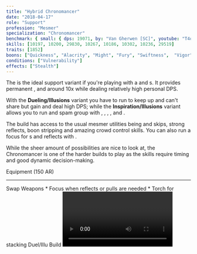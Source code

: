 ```yaml
---
title: "Hybrid Chronomancer"
date: "2018-04-17"
role: "Support"
profession: "Mesmer"
specialization: "Chronomancer"
benchmark: { small: { dps: 19071, by: "Van Gherwen [SC]", youtube: "T4q1e8jmGqM" }}
skills: [10197, 10200, 29830, 10267, 10186, 10302, 10236, 29519]
traits: [1852]
boons: ["Quickness", "Alacrity", "Might", "Fury", "Swiftness",  "Vigor", "Aegis"]
conditions: ["Vulnerability"]
effects: ["Stealth"]
---
```


The <Specialization prefix="hybrid" name="chronomancer"/> is the ideal support variant if you're playing with a <Specialization name="druid"/> and <Specialization name="weaver" prefix="air"/>s. It provides permanent <Boon name="quickness"/>, <Boon name="alacrity"/> and around 10x <Boon name="might"/> while dealing relatively high personal DPS.

With the **Dueling/Illusions** variant you have to run <Skill id="10311"/> to keep up <Boon name="quickness"/> and can't share <Boon name="aegis"/> but gain <Boon name="vigor"/> and deal high DPS; while the **Inspiration/Illusions** variant allows you to run <Skill id="29519"/> and spam group <Boon name="aegis"/> with <Trait id="1852"/>, <Trait id="1980"/>, <Trait id="1890"/>, <Trait id="1869"/>, <Skill id="10236"/> and <Trait id="1866"/>.

The build has access to the usual mesmer utilities being <Skill id="10197"/> and <Effect name="stealth"/> skips, strong reflects, boon stripping and amazing crowd control skills. You can also run a focus for <Skill id="10363"/> <Control name="pull"/>s and reflects with <Trait id="751"/>.

While the sheer amount of possibilities are nice to look at, the Chronomancer is one of the harder builds to play as the skills require timing and good dynamic decision-making.

<Divider>
Equipment (150 AR)
</Divider>

<Grid>
<Row>
<Column>
<Armor helmId="48081" helmRuneId="70600" helmRuneCount="6" helmAffix="Berserker" helmRune="Leadership" shouldersId="48083" shouldersRuneId="70600" shouldersRuneCount="6" shouldersAffix="Berserker" shouldersRune="Leadership" coatId="48079" coatRuneId="70600" coatRuneCount="6" coatAffix="Berserker" coatRune="Leadership" glovesId="48080" glovesRuneId="70600" glovesRuneCount="6" glovesAffix="Berserker" glovesRune="Leadership" leggingsId="84926" leggingsRuneId="70600" leggingsRuneCount="6" leggingsAffix="Harrier" leggingsRune="Leadership" bootsId="48078" bootsRuneId="70600" bootsRuneCount="6" bootsAffix="Berserker" bootsRune="Leadership"/>
</Column>

<Column>
<Weapons weapon1MainId="46774" weapon1MainSigil1Id="72339" weapon1MainType="Sword" weapon1MainAffix="Berserker" weapon1MainSigil1="Concentration" weapon1OffId="46770" weapon1OffSigilId="24615" weapon1OffAffix="Berserker" weapon1OffType="Shield" weapon1OffSigil="Force" weapon2OffId="46774" weapon2OffSigilId="24615" weapon2OffSigil="Force" weapon2OffType="Sword" weapon2OffAffix="Berserker"/>

---

<Card>
<CardHeader>
Swap Weapons
</CardHeader>
<CardContent>
* Focus when reflects or pulls are needed
* Torch for <Boon name="might"/> stacking
</CardContent>
</Card>
</Column>

<Column>
<Trinkets backItemId="79830" backItemStatId="1125" backItemAffix="Commander" accessory1Id="39233" accessory1Affix="Berserker" accessory2Id="79745" accessory2StatId="1125" accessory2Affix="Commander" amuletId="39273" amuletAffix="Berserker" ring1Id="75669" ring1Affix="Berserker" ring2Id="79710" ring2StatId="1125" ring2Affix="Commander"/>

<Consumables foodId="43550" utilityId="77569" infusionId="86180"/>
</Column>
</Row>
</Grid>

<Divider>
Duel/Illu Build
</Divider>

<Grid>
<Column width="9">
<Traits traits1Id="1" traits1="Dueling" traits1Selected="701,708,692" traits2Id="24" traits2="Illusions" traits2Selected="721,729,733" traits3Id="40" traits3="Chronomancer" traits3Selected="1995,1978,1890"/>
</Column>

<Column>
<Skills weapon1Skill1="" weapon1Skill2="" weapon1Skill3="" weapon1Skill4="" weapon1Skill5="" utilitySkill1="21750" utilitySkill2="30814" utilitySkill3="29856" utilitySkill4="10236" utilitySkill5="10311"/>

<Video videoId="T4q1e8jmGqM" videoTitle="Duel/Illu by Van Gherwen [SC] - 19.1k DPS"/>

This build variant has the highest personal DPS but needs <Skill id="10311"/> to keep up permanent <Boon name="quickness"/> and can't share <Boon name="aegis"/>.
</Column>
</Grid>

<Divider>
Insp/Illu Build
</Divider>

<Grid>
<Column width="9">
<Traits traits1Id="23" traits1="Inspiration" traits1Selected="756,1980,1866" traits2Id="24" traits2="Illusions" traits2Selected="1869,729,733" traits3Id="40" traits3="Chronomancer" traits3Selected="1995,1978,1890"/>
</Column>

<Column>
<Skills weapon1Skill1="" weapon1Skill2="" weapon1Skill3="" weapon1Skill4="" weapon1Skill5="" utilitySkill1="21750" utilitySkill2="30814" utilitySkill3="29856" utilitySkill4="10236" utilitySkill5="29519"/>

<Video videoId="hNBt3t_U3xI" videoTitle="Illu/Insp by Van Gherwen [SC] - 13.4k DPS"/>

Use this build variant if you need the CC from <Skill id="29519"/> and <Boon name="aegis"/> sharing from <Trait id="1852"/> to prevent mechanics like the spinning <Control name="knockback"/> from MAMA ([Nightmare Fractal](https://discretize.eu/fractals/nightmare)).

It also has access to reflects and more frequent <Control name="pull"/>s on focus with <Trait id="751"/>.
</Column>
</Grid>

<Divider>
Situational
</Divider>

<Grid>
<Column>
<Card>
<CardHeader>
Situational Traits
</CardHeader>
<CardContent>
| | |
| -- | -- |
| <Trait id="1987" size="big" text="false"/> | A slight DPS loss but adds some party healing. |
| <Trait id="751" size="big" text="false"/> | Use it together with a focus for <Control name="pull"/>s and reflects. Swap out your offhand sword in that case. |
| <Trait id="674" size="big" text="false"/> | Increases the duration of all your <Effect name="stealth"/> skills by 50%. |
| <Trait id="744" size="big" text="false"/> | A strong personal condition cleanse. |
| <Trait id="721" size="big" text="false"/> | A minor DPS increase, if you don't run <Trait id="1980"/> you can trait it anyway. |
| <Trait id="752" size="big" text="false"/> | Two seconds longer duration for Glamour skills like <Skill id="10197"/>. |
</CardContent>
</Card>
</Column>

<Column>
<Card>
<CardHeader>
Situational Skills
</CardHeader>
<CardContent>
| | |
| -- | -- |
| <Skill id="30305" size="big" text="false"/> | A stronger group heal and condition cleanse if your party has problems with incoming damage. |
| <Skill id="34326" size="big" text="false"/> | One of the strongest reflect skills, protecting everyone inside from projectiles for 6 seconds. |
| <Skill id="10197" size="big" text="false"/> | Party escort service. |
| <Skill id="10200" size="big" text="false"/> | A 1200 range teleport. It breaks <Control name="stun"/> on use, which means it gets executed even if there is no valid path your mouse target - keep this in mind. |
| <Skill id="29578" size="big" text="false"/> | Enables you to use key utilities twice. If you use <Skill id="29830"/> at the end of the cast, you get a "free" mimic and can do stuff like triple <Skill id="10200"/> without the need for any illusions. |
| <Skill id="10267" size="big" text="false"/> | Necessary if you need to remove boons and have no <Specialization name="spellbreaker"/>. |
| <Skill id="10245" size="big" text="false"/> | Useful for party skipping. Provides 15 seconds of <Effect name="stealth"/> with <Trait id="674"/> and <Skill id="29830"/>. |
</CardContent>
</Card>
</Column>
</Grid>

<Divider>
Details
</Divider>

<Grid>
<Column>
<Card>
<CardHeader>
Written Opener
</CardHeader>
<CardContent>
- Open on Sword/Sword with <Skill id="10173"/> and <Skill id="10174"/>
- Cast <Skill id="29830"/> during the aftercast of one of the following skills:
    - <Skill id="21750"/> for maximum DPS
    - <Skill id="29519"/> if you need CC and run Insp/Illu
    - <Skill id="30643"/> if you need CC and run Duel/Illu
- Cast <Skill id="10311"/> if you run Duel/Illu
- <Skill id="10236"/> and <Skill id="29856"/>
- You will have enough time left for <Skill id="30814"/> with Insp/Illu, otherwise <Skill id="30747"/> will end during the cast
- Cast <Skill id="29856"/> and <Skill id="30814"/> again
- <Skill id="10174"/> -> <Skill id="21750"/> -> <Skill id="10174"/>
- Weapon swap
- <Skill id="10236"/>
</CardContent>
</Card>

<Card>
<CardHeader>
CC skills
</CardHeader>
<CardContent>
| | |
| -- | -- |
| <Skill id="29519"/> | 1000 damage |
| <Skill id="30643"/> | 200-1200 damage |
| <Skill id="10287"/> | 100-400 damage |
| <Skill id="10363"/> | 150 damage |
| <Skill id="30814"/> | 150 damage (with <Condition name="slow"/>) |
| <Skill id="10358"/> | 100 damage |
| <Skill id="29856"/> | 99 damage (with <Condition name="chilled"/>) |
</CardContent>
</Card>
</Column>

<Column width="9">
<Card>
<CardHeader>
Skill priority
</CardHeader>
<CardContent>
As it is near impossible to follow a fixed rotation in fractals, try to keep to the following list of priorities:

* Keep up <Boon name="quickness"/> using <Skill id="10311"/>, <Skill id="30814"/>, <Trait id="729"/> and <Skill id="10236"/>
* Keep up <Boon name="alacrity"/> using <Skill id="30643"/>, <Skill id="29856"/>, <Trait id="1927"/> and <Skill id="10236"/>
* With Inspiration you have another <Skill id="29724"/> on every phantasm summon due to <Trait id="1866"/>
* Break any defiance bar as fast as possible using <Skill id="30643"/>, <Skill id="10287"/> and <Skill id="29519"/>
* Do as much DPS as possible - Use <Skill id="10174"/> with <Skill id="21750"/> whenever ready - Use <Skill id="10334"/> off recharge, possibly twice with <Skill id="29830"/> (with three illusions) - Don't interrupt your auto-attack chains as the third hit (<Skill id="10172"/>) deals the most damage - Cast <Skill id="49068"/> (twice if traited) followed by <Skill id="10190"/> whenever you have three illusions up and don't plan to use <Skill id="29830"/> in the next 15 seconds - <Skill id="30769"/> is not worth using over auto-attack for DPS but grants <Boon name="protection"/>
  </CardContent>
  </Card>
  </Column>
  </Grid>
